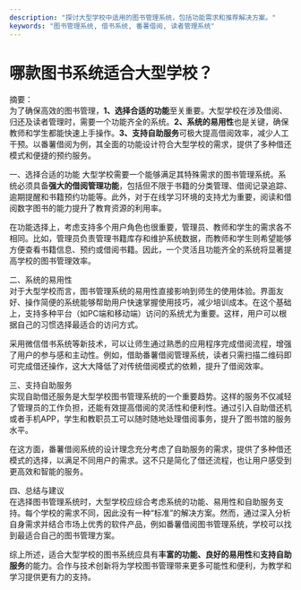 ```yaml
---
description: "探讨大型学校中适用的图书管理系统，包括功能需求和推荐解决方案。"
keywords: "图书管理系统, 借书系统, 番薯借阅, 读者管理系统"
---
```

# 哪款图书系统适合大型学校？

摘要：  
为了确保高效的图书管理，**1、选择合适的功能**至关重要。大型学校在涉及借阅、归还及读者管理时，需要一个功能齐全的系统。**2、系统的易用性**也是关键，确保教师和学生都能快速上手操作。**3、支持自助服务**可极大提高借阅效率，减少人工干预。以番薯借阅为例，其全面的功能设计符合大型学校的需求，提供了多种借还模式和便捷的预约服务。

一、选择合适的功能 
大型学校需要一个能够满足其特殊需求的图书管理系统。系统必须具备**强大的借阅管理功能**，包括但不限于书籍的分类管理、借阅记录追踪、逾期提醒和书籍预约功能等。此外，对于在线学习环境的支持尤为重要，阅读和借阅数字图书的能力提升了教育资源的利用率。

在功能选择上，考虑支持多个用户角色也很重要，管理员、教师和学生的需求各不相同。比如，管理员负责管理书籍库存和维护系统数据，而教师和学生则希望能够方便查看书籍信息、预约或借阅书籍。因此，一个灵活且功能齐全的系统将显著提高学校的图书管理效率。

二、系统的易用性  
对于大型学校而言，图书管理系统的易用性直接影响到师生的使用体验。界面友好、操作简便的系统能够帮助用户快速掌握使用技巧，减少培训成本。在这个基础上，支持多种平台（如PC端和移动端）访问的系统尤为重要。这样，用户可以根据自己的习惯选择最适合的访问方式。

采用微信借书系统等新技术，可以让师生通过熟悉的应用程序完成借阅流程，增强了用户的参与感和主动性。例如，借助番薯借阅管理系统，读者只需扫描二维码即可完成借还操作，这大大降低了对传统借阅模式的依赖，提升了借阅效率。

三、支持自助服务  
实现自助借还服务是大型学校图书管理系统的一个重要趋势。这样的服务不仅减轻了管理员的工作负担，还能有效提高借阅的灵活性和便利性。通过引入自助借还机或者手机APP，学生和教职员工可以随时随地处理借阅事务，提升了图书馆的服务水平。

在这方面，番薯借阅系统的设计理念充分考虑了自助服务的需求，提供了多种借还模式的选择，以满足不同用户的需求。这不只是简化了借还流程，也让用户感受到更高效和智能的服务。

四、总结与建议  
在选择图书管理系统时，大型学校应综合考虑系统的功能、易用性和自助服务支持。每个学校的需求不同，因此没有一种“标准”的解决方案。然而，通过深入分析自身需求并结合市场上优秀的软件产品，例如番薯借阅图书管理系统，学校可以找到最适合自己的图书管理方案。

综上所述，适合大型学校的图书系统应具有**丰富的功能、良好的易用性**和**支持自助服务**的能力。合作与技术创新将为学校图书管理带来更多可能性和便利，为教学和学习提供更有力的支持。
